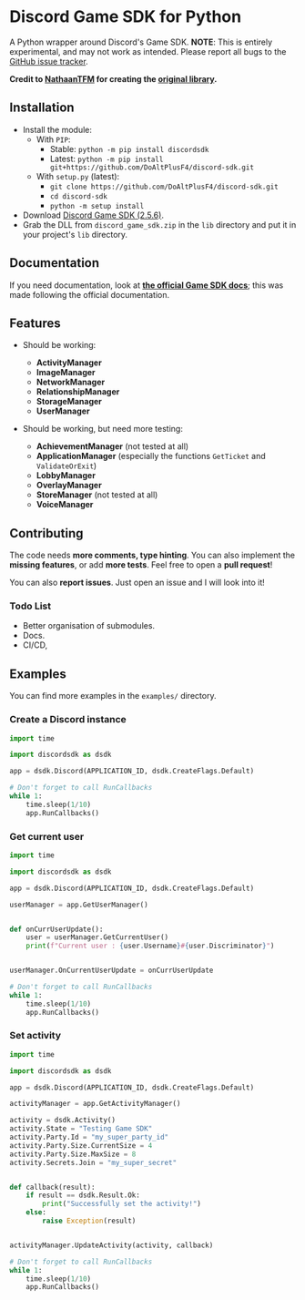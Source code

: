 # Discord Game SDK for Python

A Python wrapper around Discord's Game SDK.
**NOTE**: This is entirely experimental, and may not work as intended. Please report all bugs to the [GitHub issue tracker](https://github.com/DoAltPlusF4/discord-game-sdk-python/issues).

**Credit to [NathaanTFM](https://github.com/NathaanTFM) for creating the [original library](https://github.com/NathaanTFM/discord-game-sdk-python).**

## Installation

- Install the module:
  - With `PIP`:
    - Stable: `python -m pip install discordsdk`
    - Latest: `python -m pip install git+https://github.com/DoAltPlusF4/discord-sdk.git`
  - With `setup.py` (latest):
    - `git clone https://github.com/DoAltPlusF4/discord-sdk.git`
    - `cd discord-sdk`
    - `python -m setup install`
- Download [Discord Game SDK (2.5.6)](https://dl-game-sdk.discordapp.net/2.5.6/discord_game_sdk.zip).
- Grab the DLL from `discord_game_sdk.zip` in the `lib` directory and put it in your project's `lib` directory.

## Documentation

If you need documentation, look at [**the official Game SDK docs**](https://discord.com/developers/docs/game-sdk/sdk-starter-guide); this was made following the official documentation.

## Features

- Should be working:
  - **ActivityManager**
  - **ImageManager**
  - **NetworkManager**
  - **RelationshipManager**
  - **StorageManager**
  - **UserManager**

- Should be working, but need more testing:
  - **AchievementManager** (not tested at all)
  - **ApplicationManager** (especially the functions `GetTicket` and `ValidateOrExit`)
  - **LobbyManager**
  - **OverlayManager**
  - **StoreManager** (not tested at all)
  - **VoiceManager**

## Contributing

The code needs **more comments, type hinting**. You can also implement the **missing features**, or add **more tests**. Feel free to open a **pull request**!

You can also **report issues**. Just open an issue and I will look into it!

### Todo List

- Better organisation of submodules.
- Docs.
- CI/CD,

## Examples

You can find more examples in the `examples/` directory.

### Create a Discord instance

```python
import time

import discordsdk as dsdk

app = dsdk.Discord(APPLICATION_ID, dsdk.CreateFlags.Default)

# Don't forget to call RunCallbacks
while 1:
    time.sleep(1/10)
    app.RunCallbacks()
```

### Get current user

```python
import time

import discordsdk as dsdk

app = dsdk.Discord(APPLICATION_ID, dsdk.CreateFlags.Default)

userManager = app.GetUserManager()


def onCurrUserUpdate():
    user = userManager.GetCurrentUser()
    print(f"Current user : {user.Username}#{user.Discriminator}")


userManager.OnCurrentUserUpdate = onCurrUserUpdate

# Don't forget to call RunCallbacks
while 1:
    time.sleep(1/10)
    app.RunCallbacks()

```

### Set activity

```python
import time

import discordsdk as dsdk

app = dsdk.Discord(APPLICATION_ID, dsdk.CreateFlags.Default)

activityManager = app.GetActivityManager()

activity = dsdk.Activity()
activity.State = "Testing Game SDK"
activity.Party.Id = "my_super_party_id"
activity.Party.Size.CurrentSize = 4
activity.Party.Size.MaxSize = 8
activity.Secrets.Join = "my_super_secret"


def callback(result):
    if result == dsdk.Result.Ok:
        print("Successfully set the activity!")
    else:
        raise Exception(result)


activityManager.UpdateActivity(activity, callback)

# Don't forget to call RunCallbacks
while 1:
    time.sleep(1/10)
    app.RunCallbacks()
```
